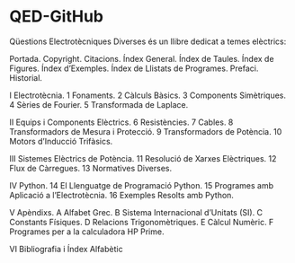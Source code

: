 # QED-GitHub
Qüestions Electrotècniques Diverses és un llibre dedicat a temes elèctrics:

Portada.
Copyright.
Citacions.
Índex General.
Índex de Taules.
Índex de Figures.
Índex d’Exemples.
Índex de Llistats de Programes.
Prefaci.
Historial.

I Electrotècnia. 
	1 Fonaments.
	2  Càlculs Bàsics.
	3  Components Simètriques.
	4  Sèries de Fourier.
	5  Transformada de Laplace.

II Equips i Components Elèctrics.
	6  Resistències.
	7  Cables.
	8  Transformadors de Mesura i Protecció.
	9  Transformadors de Potència.
	10 Motors d’Inducció Trifàsics.

III Sistemes Elèctrics de Potència.
	11 Resolució de Xarxes Elèctriques.
	12 Flux de Càrregues.
	13 Normatives Diverses.

IV Python.
	14 El Llenguatge de Programació Python.
	15 Programes amb Aplicació a l’Electrotècnia.
	16 Exemples Resolts amb Python.

V Apèndixs.
	A  Alfabet Grec.
	B  Sistema Internacional d’Unitats (SI).
	C  Constants Físiques.
	D  Relacions Trigonomètriques.
	E  Càlcul Numèric.
	F  Programes per a la calculadora HP Prime.

VI Bibliografia i Índex Alfabètic
